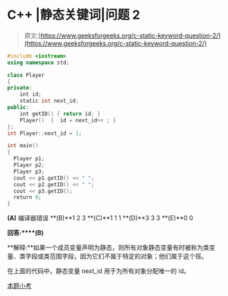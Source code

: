 # C++ |静态关键词|问题 2

> 原文:[https://www.geeksforgeeks.org/c-static-keyword-question-2/](https://www.geeksforgeeks.org/c-static-keyword-question-2/)

```cpp
#include <iostream>
using namespace std;

class Player
{
private:
    int id;
    static int next_id;
public:
    int getID() { return id; }
    Player()  {  id = next_id++ ; }
};
int Player::next_id = 1;

int main()
{
  Player p1;
  Player p2;
  Player p3;
  cout << p1.getID() << " ";
  cout << p2.getID() << " ";
  cout << p3.getID();
  return 0;
}
```

**(A)** 编译器错误
**(B)**1 2 3
**(C)**1 1 1
**(D)**3 3 3
**(E)**0 0

**回答:****(B)**

**解释:**如果一个成员变量声明为静态，则所有对象静态变量有时被称为类变量、类字段或类范围字段，因为它们不属于特定的对象；他们属于这个班。

在上面的代码中，静态变量 next_id 用于为所有对象分配唯一的 id。

[本题小考](https://www.geeksforgeeks.org/quiz-corner-gq/)